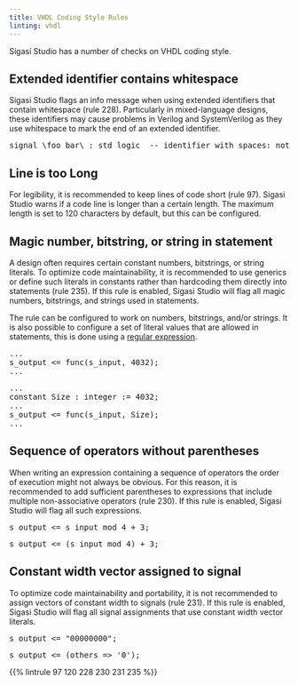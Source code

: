 ```yaml
---
title: VHDL Coding Style Rules
linting: vhdl
---
```


Sigasi Studio has a number of checks on VHDL coding style.

## Extended identifier contains whitespace

Sigasi Studio flags an info message when using extended identifiers
that contain whitespace (rule 228). Particularly in mixed-language
designs, these identifiers may cause problems in
Verilog and SystemVerilog as they use whitespace to mark the end of
an extended identifier.

<pre>
signal <span class="info">\foo bar\</span> : std_logic  -- identifier with spaces: not recommended!
</pre>

## Line is too Long

For legibility, it is recommended to keep lines of code short (rule 97). Sigasi Studio warns if a code line is longer
than a certain length. The maximum length is set to 120 characters by default, but this can be configured.

## Magic number, bitstring, or string in statement

A design often requires certain constant numbers, bitstrings, or string literals. To optimize code maintainability, it is recommended to use generics or define such literals in constants rather than hardcoding them directly into statements (rule 235). If this rule is enabled, Sigasi Studio will flag all magic numbers, bitstrings, and strings used in statements.

The rule can be configured to work on numbers, bitstrings, and/or strings. It is also possible to configure a set of literal values that are allowed in statements, this is done using a [regular expression](https://sigasi.com/app/regex).  

<pre>
...
s_output <= func(s_input, <span class="warning">4032</span>);
...
</pre>

<pre>
...
constant Size : integer := 4032;
...
s_output <= func(s_input, <span class="goodcode">Size</span>);
...
</pre>

## Sequence of operators without parentheses

When writing an expression containing a sequence of operators the order of execution might not always be obvious. For this reason, it is recommended to add sufficient parentheses to expressions that include multiple non-associative operators (rule 230). If this rule is enabled, Sigasi Studio will flag all such expressions.

<pre>
s_output <= <span class="warning">s_input mod 4</span> + 3;
</pre>

<pre>
s_output <= <span class="goodcode">(s_input mod 4)</span> + 3;
</pre>

## Constant width vector assigned to signal

To optimize code maintainability and portability, it is not recommended to assign vectors of constant width to signals (rule 231). If this rule is enabled, Sigasi Studio will flag all signal assignments that use constant width vector literals.

<pre>
s_output <= <span class="warning">"00000000"</span>;
</pre>

<pre>
s_output <= <span class="goodcode">(others => '0')</span>;
</pre>

{{% lintrule 97 120 228 230 231 235 %}}
